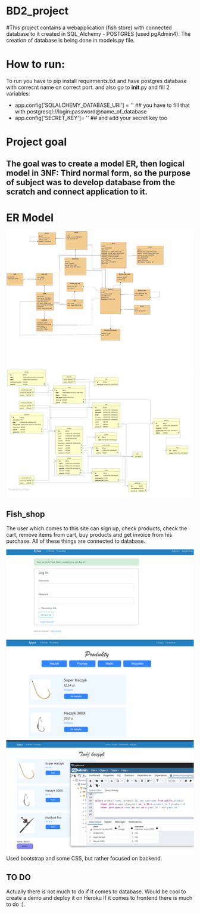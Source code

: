 # BD2_project

#This project   contains a webapplication (fish store) with connected database  to it created in SQL_Alchemy - POSTGRES (used pgAdmin4).
The creation of database is being done in models.py file. 
# How to run:
To run you have to pip install requirments.txt and have postgres database with correcnt name on correct port.
and also go to __init__.py and fill 2 variables:
  - app.config['SQLALCHEMY_DATABASE_URI'] = ''  ## you have to fill that with  postgresql://login:password@name_of_database
  - app.config['SECRET_KEY']= '' ## and add your secret key too
 
# Project goal
## The goal was to create a model ER, then logical model in 3NF: Third normal form, so the purpose of subject was to develop database from the scratch and connect application to it.
# ER Model
![ER Model](ER_model.png)
![Logical Model](logical1.png)

## Fish_shop ##
The user which comes to this site can sign up, check products, check the cart, remove items from cart, buy products and get invoice from his purchase. All of these things are connected to database. 

![Account creation](account_creation.png)
![Checking the products](products.png)
![Checking your cart with products](transaction1.png)
Used bootstrap and some CSS, but rather focused on backend. 

## TO DO
Actually there is not much to do if it comes to database. Would be cool to create a demo and deploy it
on Heroku 
If it comes to frontend there is much to do :).


